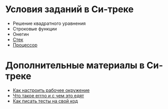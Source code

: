 # Условия заданий в Си-треке

- Решение квадратного уравнения
- Строковые функции
- Онегин
- [Стек](/c-track/stack.md)
- [Процессор](/c-track/processor.md)

# Дополнительные материалы в Си-треке

- [Как настроить рабочее окружение](/c-track/what_you_need.md)
- [Что такое errno и с чем это едят](/c-track/errno.md)
- [Как писать тесты на свой код](/c-track/testing.md)
